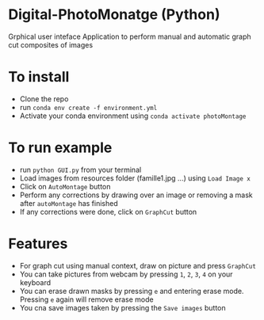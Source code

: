 # Digital-PhotoMonatge (Python)

Grphical user inteface Application to perform manual and automatic graph cut composites of images

# To install
  - Clone the repo
  - run `conda env create -f environment.yml`
  - Activate your conda environment using `conda activate photoMontage`

# To run example
  - run `python GUI.py` from your terminal
  - Load images from resources folder (famille1.jpg ...) using `Load Image x`
  - Click on `AutoMontage` button
  - Perform any corrections by drawing over an image or removing a mask after `autoMontage` has finished
  - If any corrections were done, click on `GraphCut` button
  
# Features
  - For graph cut using manual context, draw on picture and press `GraphCut`
  - You can take pictures from webcam by pressing `1`, `2`, `3`, `4` on your keyboard
  - You can erase drawn masks by pressing `e` and entering erase mode. Pressing `e` again will remove erase mode
  - You cna save images taken by pressing the `Save images` button

